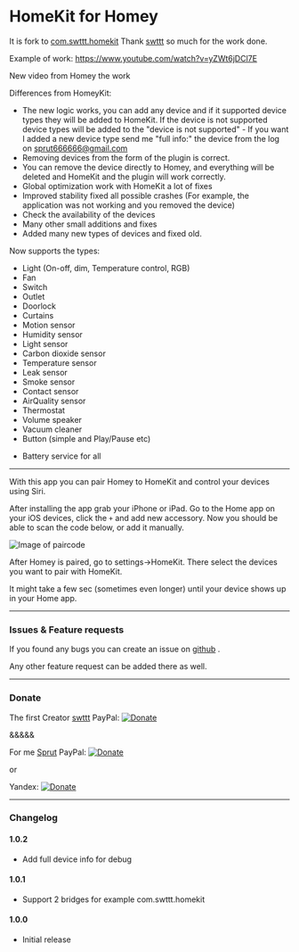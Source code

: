 # HomeKit for Homey

It is fork to [com.swttt.homekit](https://github.com/swttt/com.swttt.homekit)
Thank [swttt](https://github.com/swttt) so much for the work done.

Example of work: https://www.youtube.com/watch?v=yZWt6jDCl7E

New video from Homey the work

Differences from HomeyKit:
- The new logic works, you can add any device and if it supported device types they will be added to HomeKit. If the device is not supported device types will be added to the "device is not supported" - If you want I added a new device type send me "full info:" the device from the log on sprut666666@gmail.com
- Removing devices from the form of the plugin is correct.
- You can remove the device directly to Homey, and everything will be deleted and HomeКit and the plugin will work correctly.
- Global optimization work with HomeKit a lot of fixes
- Improved stability fixed all possible crashes (For example, the application was not working and you removed the device)
- Check the availability of the devices
- Many other small additions and fixes
- Added many new types of devices and fixed old.

Now supports the types:
- Light (On-off, dim, Temperature control, RGB)
- Fan
- Switch
- Outlet
- Doorlock
- Curtains
- Motion sensor
- Humidity sensor
- Light sensor
- Carbon dioxide sensor
- Temperature sensor
- Leak sensor
- Smoke sensor
- Contact sensor
- AirQuality sensor
- Thermostat
- Volume speaker
- Vacuum cleaner
- Button (simple and Play/Pause etc)

+ Battery service for all

---

With this app you can pair Homey to HomeKit and control your devices using Siri.

After installing the app grab your iPhone or iPad.
Go to the Home app on your iOS devices, click the `+` and add new accessory.
Now you should be able to scan the code below, or add it manually.

![Image of paircode](https://github.com/sprut666666/com.sprut.homekit/raw/master/settings/code.png)

After Homey is paired, go to settings->HomeKit. There select the devices you want to pair with HomeKit.

It might take a few sec (sometimes even longer) until your device shows up in your Home app.

---

### Issues & Feature requests

If you found any bugs you can create an issue on [github](https://github.com/sprut666666/com.sprut.homekit) .

Any other feature request can be added there as well.

---

### Donate

The first Creator [swttt](https://github.com/swttt) PayPal: [![Donate](https://www.paypalobjects.com/webstatic/en_US/i/btn/png/btn_donate_92x26.png)](https://paypal.me/BasJansen)

&&&&&

For me [Sprut](https://github.com/sprut666666) PayPal: [![Donate](https://www.paypalobjects.com/webstatic/en_US/i/btn/png/btn_donate_92x26.png)](https://paypal.me/sprut666666)

or

Yandex: [![Donate](https://www.paypalobjects.com/webstatic/en_US/i/btn/png/btn_donate_92x26.png)](https://money.yandex.ru/to/410014789265242)

---

### Changelog

#### 1.0.2
- Add full device info for debug

#### 1.0.1
- Support 2 bridges for example com.swttt.homekit

#### 1.0.0
- Initial release
